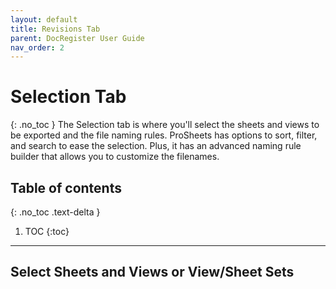 ```yaml
---
layout: default
title: Revisions Tab
parent: DocRegister User Guide
nav_order: 2
---
```


# Selection Tab
{: .no_toc }
The Selection tab is where you'll select the sheets and views to be exported and the file naming rules. ProSheets has options to sort, filter, and search to ease the selection. Plus, it has an advanced naming rule builder that allows you to customize the filenames.

## Table of contents
{: .no_toc .text-delta }

1. TOC
{:toc}

---

## Select Sheets and Views or View/Sheet Sets
